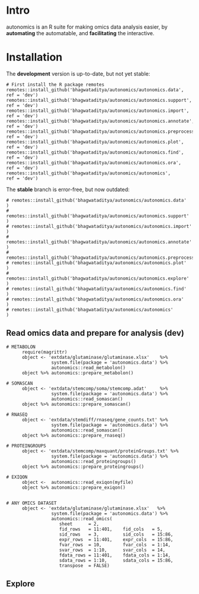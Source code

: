 # Intro

autonomics is an R suite for making omics data analysis easier, by **automating** the automatable, and **facilitating** the interactive.


# Installation

The **development** version is up-to-date, but not yet stable:

    # First install the R package remotes
    remotes::install_github('bhagwataditya/autonomics/autonomics.data',       ref = 'dev')
    remotes::install_github('bhagwataditya/autonomics/autonomics.support',    ref = 'dev')
    remotes::install_github('bhagwataditya/autonomics/autonomics.import',     ref = 'dev')
    remotes::install_github('bhagwataditya/autonomics/autonomics.annotate',   ref = 'dev')
    remotes::install_github('bhagwataditya/autonomics/autonomics.preprocess', ref = 'dev')
    remotes::install_github('bhagwataditya/autonomics/autonomics.plot',       ref = 'dev')
    remotes::install_github('bhagwataditya/autonomics/autonomics.find',       ref = 'dev')
    remotes::install_github('bhagwataditya/autonomics/autonomics.ora',        ref = 'dev')
    remotes::install_github('bhagwataditya/autonomics/autonomics',            ref = 'dev')


The **stable** branch is error-free, but now outdated:

    # remotes::install_github('bhagwataditya/autonomics/autonomics.data'      )
    # remotes::install_github('bhagwataditya/autonomics/autonomics.support'   )
    # remotes::install_github('bhagwataditya/autonomics/autonomics.import'    )
    # remotes::install_github('bhagwataditya/autonomics/autonomics.annotate'  )
    # remotes::install_github('bhagwataditya/autonomics/autonomics.preprocess')
    # remotes::install_github('bhagwataditya/autonomics/autonomics.plot'      )
    # remotes::install_github('bhagwataditya/autonomics/autonomics.explore'   )
    # remotes::install_github('bhagwataditya/autonomics/autonomics.find'      )
    # remotes::install_github('bhagwataditya/autonomics/autonomics.ora'       )
    # remotes::install_github('bhagwataditya/autonomics/autonomics'           )

## Read omics data and prepare for analysis (dev)

    # METABOLON
          require(magrittr)
          object <- 'extdata/glutaminase/glutaminase.xlsx'    %>% 
                     system.file(package = 'autonomics.data') %>% 
                     autonomics::read_metabolon()
          object %>% autonomics::prepare_metabolon()
    
    # SOMASCAN
          object <- 'extdata/stemcomp/soma/stemcomp.adat'     %>% 
                     system.file(package = 'autonomics.data') %>% 
                     autonomics::read_somascan()
          object %>% autonomics::prepare_somascan()
    
    # RNASEQ
          object <- 'extdata/stemdiff/rnaseq/gene_counts.txt' %>% 
                     system.file(package = 'autonomics.data') %>% 
                     autonomics::read_somascan()
          object %>% autonomics::prepare_rnaseq()
    
    # PROTEINGROUPS
          object <- 'extdata/stemcomp/maxquant/proteinGroups.txt' %>% 
                     system.file(package = 'autonomics.data') %>% 
                     autonomics::read_proteingroups()
          object %>% autonomics::prepare_proteingroups()
    
    # EXIQON
          object <-  autonomics::read_exiqon(myfile)
          object %>% autonomics::prepare_exiqon()

   
    # ANY OMICS DATASET
          object <- 'extdata/glutaminase/glutaminase.xlsx'   %>% 
                     system.file(package = 'autonomics.data') %>% 
                     autonomics::read_omics(
                        sheet      = 2,
                        fid_rows   = 11:401,    fid_cols   = 5,
                        sid_rows   = 3,         sid_cols   = 15:86,
                        expr_rows  = 11:401,    expr_cols  = 15:86,
                        fvar_rows  = 10,        fvar_cols  = 1:14,
                        svar_rows  = 1:10,      svar_cols  = 14,
                        fdata_rows = 11:401,    fdata_cols = 1:14,
                        sdata_rows = 1:10,      sdata_cols = 15:86,
                        transpose  = FALSE)
                        
## Explore 

   
          
    




